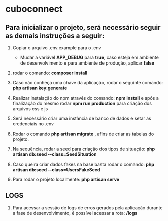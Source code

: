 # cuboconnect
 
## Para inicializar o projeto, será necessário seguir as demais instruções a seguir:

1. Copiar o arquivo .env.example para o .env
    - Mudar a variável **APP_DEBUG** para **true**, caso esteja em ambiente de desenvolvimento e para ambiente de produção, aplicar **false**

2. rodar o comando: **composer install**

3. Caso não conheça uma chave da aplicação, rodar o seguinte comando: **php artisan key:generate**

4. Realizar instalação do npm através do comando: **npm install** e após a finalização do mesmo rodar **npm run production** para criação dos arquivos css e js

5. Será necessário criar uma instância de banco de dados e setar as credenciais no .env

6. Rodar o comando **php artisan migrate** , afins de criar as tabelas do projeto.

7. Na sequência, rodar a seed para criação dos tipos de situação: **php artisan db:seed --class=SeedSituation**

8. Caso queira criar dados fakes na base basta rodar o comando: **php artisan db:seed --class=UsersFakeSeed**

9. Para rodar o projeto localmente: **php artisan serve**


## LOGS
1. Para acessar a sessão de logs de erros gerados pela aplicação durante a fase de desenvolvimento, é possível acessar a rota: **/logs**